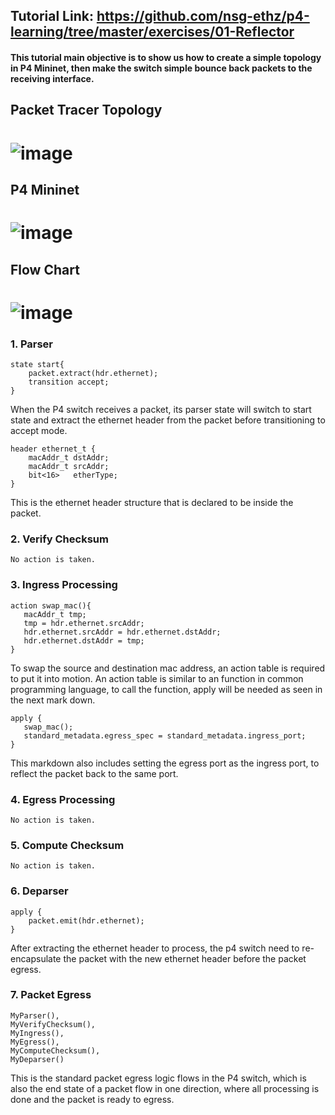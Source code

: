 ﻿## Tutorial Link: https://github.com/nsg-ethz/p4-learning/tree/master/exercises/01-Reflector 
#### This tutorial main objective is to show us how to create a simple topology in P4 Mininet, then make the switch simple bounce back packets to the receiving interface. 
## Packet Tracer Topology
# ![image](https://github.com/PototoPatata/ict3211-group3/assets/20123754/6334d459-a1ff-41f1-807a-dc8303171711)
## P4 Mininet
# ![image](https://github.com/PototoPatata/ict3211-group3/assets/20123754/a2ef7368-3ce2-498d-8214-20d7d55198de)
## Flow Chart
# ![image](https://github.com/PototoPatata/ict3211-group3/assets/20123754/65fc1caf-c43f-4e5c-ac7a-e2bd5f55cfc2)
### 1. Parser 
```
state start{
	packet.extract(hdr.ethernet);
	transition accept;
}
```
When the P4 switch receives a packet, its parser state will switch to start state and extract the ethernet header from the packet before transitioning to accept mode. 
```
header ethernet_t {
	macAddr_t dstAddr;
	macAddr_t srcAddr;
	bit<16>   etherType;
}
```
This is the ethernet header structure that is declared to be inside the packet. 
### 2. Verify Checksum
```No action is taken. ```
### 3. Ingress Processing
```
action swap_mac(){
   macAddr_t tmp;
   tmp = hdr.ethernet.srcAddr;
   hdr.ethernet.srcAddr = hdr.ethernet.dstAddr;
   hdr.ethernet.dstAddr = tmp;
}
```
To swap the source and destination mac address, an action table is required to put it into motion. An action table is similar to an function in common programming language, to call the function, apply will be needed as seen in the next mark down. 
```
apply {
   swap_mac();
   standard_metadata.egress_spec = standard_metadata.ingress_port;
}

```
This markdown also includes setting the egress port as the ingress port, to reflect the packet back to the same port. 
### 4. Egress Processing
```No action is taken. ```
### 5. Compute Checksum
```No action is taken. ```
### 6. Deparser
```
apply {
	packet.emit(hdr.ethernet);
}
```
After extracting the ethernet header to process, the p4 switch need to re-encapsulate the packet with the new ethernet header before the packet egress. 
### 7. Packet Egress
```
MyParser(),
MyVerifyChecksum(),
MyIngress(),
MyEgress(),
MyComputeChecksum(),
MyDeparser()
```
This is the standard packet egress logic flows in the P4 switch, which is also the end state of a packet flow in one direction, where all processing is done and the packet is ready to egress.
